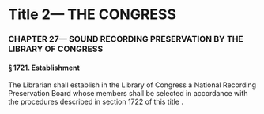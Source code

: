 
# Title 2— THE CONGRESS
### CHAPTER 27— SOUND RECORDING PRESERVATION BY THE LIBRARY OF CONGRESS
#### § 1721. Establishment

The Librarian shall establish in the Library of Congress a National Recording Preservation Board whose members shall be selected in accordance with the procedures described in section 1722 of this title .
